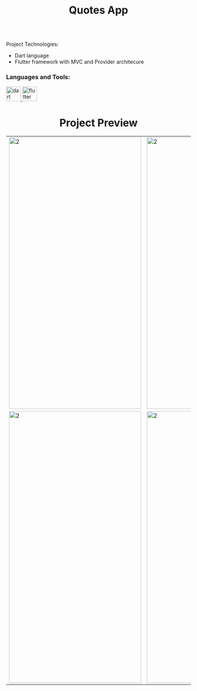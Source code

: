 <h1 align="center">Quotes App</h1>
<br></br>

Project Technologies:
- Dart language
- Flutter framework with MVC and Provider architecure

<h3 align="left">Languages and Tools:</h3>
<p align="left"> <a href="https://dart.dev" target="_blank" rel="noreferrer"> <img src="https://www.vectorlogo.zone/logos/dartlang/dartlang-icon.svg" alt="dart" width="40" height="40"/> </a> <a href="https://flutter.dev" target="_blank" rel="noreferrer"> <img src="https://www.vectorlogo.zone/logos/flutterio/flutterio-icon.svg" alt="flutter" width="40" height="40"/> </a> </p>

<h1 align="center">Project Preview</h1>

<table>
  <tr>
    <td> <img src="https://github.com/ankitkamani/quotes/assets/100353312/d33fd6a2-5e04-412d-9065-b9c6a3477d31"  alt="2" width = 360px height = 740px ></td>
    <td><img src="https://github.com/ankitkamani/quotes/assets/100353312/1956617d-f8e5-4d51-91d3-2f066b370302" alt="2" width = 360px height = 740px></td>
    <td><img src="https://github.com/ankitkamani/quotes/assets/100353312/1cacc7a8-9b0b-484d-af0d-42603cd2bc60" align="right" alt="2" width = 360px height = 740px></td>
  </tr> 
  <tr>
    <td><img src="https://github.com/ankitkamani/quotes/assets/100353312/4659aa25-2db8-4118-b7db-de45b99a3c93" alt="2" width = 360px height = 740px></td>
    <td><img src="https://github.com/ankitkamani/quotes/assets/100353312/25bbc1e0-bc2a-4eb4-ba80-156342f8bdd7" alt="2" width = 360px height = 740px></td>
  </tr>
</table>

